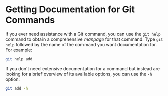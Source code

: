 # Getting Documentation for Git Commands

If you ever need assistance with a Git command, you can use the `git help` command to obtain a comprehensive _manpage_ for that command. Type `git help` followed by the name of the command you want documentation for. For example:&#x20;

```bash
git help add
```

If you don't need extensive documentation for a command but instead are looking for a brief overview of its available options, you can use the `-h` option:

```bash
git add -h
```
